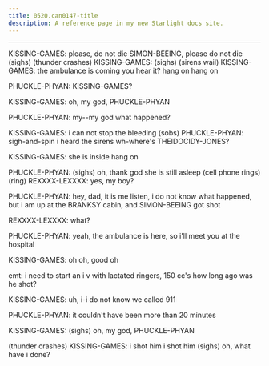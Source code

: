 ```yaml
---
title: 0520.can0147-title
description: A reference page in my new Starlight docs site.
---
```

----- 
KISSING-GAMES: please, do not die
 SIMON-BEEING, please do not die
 (sighs) 
(thunder crashes) 
KISSING-GAMES: (sighs) 
(sirens wail) 
KISSING-GAMES: the ambulance is coming
 you hear it? 
 hang on
 hang on
 
PHUCKLE-PHYAN: KISSING-GAMES? 
 
KISSING-GAMES: oh, my god, PHUCKLE-PHYAN
 
PHUCKLE-PHYAN: my--my god
 what happened? 
 
KISSING-GAMES: i can not stop the bleeding
 (sobs) 
PHUCKLE-PHYAN: sigh-and-spin
 i heard the sirens
 wh-where's THEIDOCIDY-JONES? 
 
KISSING-GAMES: she is inside
 hang on
 
PHUCKLE-PHYAN: (sighs) oh, thank god
 she is still asleep
 (cell phone rings) 
(ring) 
REXXXX-LEXXXX: yes, my boy? 
 
PHUCKLE-PHYAN: hey, dad, it is me
 listen, i do not know what happened, but i am up at 
the BRANKSY cabin, and SIMON-BEEING got shot
 
REXXXX-LEXXXX: what? 
 
PHUCKLE-PHYAN: yeah, the ambulance is here, so i'll meet you at the hospital
 
KISSING-GAMES: oh
 oh, good
 oh
 
emt: i need to start an i
v
 with lactated ringers, 150 cc's
 how long ago 
was he shot? 
 
KISSING-GAMES: uh, i-i do not know
 we called 911

PHUCKLE-PHYAN: it couldn't have been more than 20 minutes
 
KISSING-GAMES: (sighs) oh, my god, PHUCKLE-PHYAN
 
(thunder crashes)
KISSING-GAMES: i shot him
 i shot him
 (sighs) oh, what have i done? 
 
